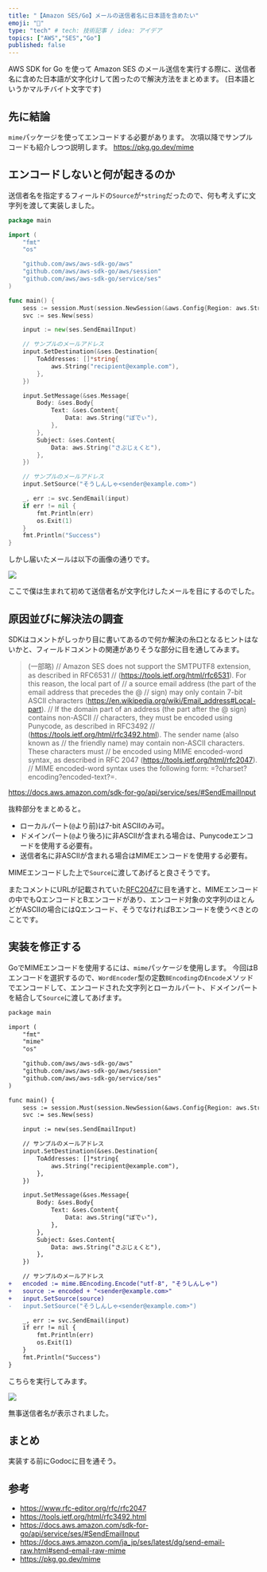 ```yaml
---
title: "【Amazon SES/Go】メールの送信者名に日本語を含めたい"
emoji: "📩"
type: "tech" # tech: 技術記事 / idea: アイデア
topics: ["AWS","SES","Go"]
published: false
---
```


AWS SDK for Go を使って Amazon SES のメール送信を実行する際に、送信者名に含めた日本語が文字化けして困ったので解決方法をまとめます。
(日本語というかマルチバイト文字です)

## 先に結論

`mime`パッケージを使ってエンコードする必要があります。
次項以降でサンプルコードも紹介しつつ説明します。
https://pkg.go.dev/mime

## エンコードしないと何が起きるのか

送信者名を指定するフィールドの`Source`が`*string`だったので、何も考えずに文字列を渡して実装しました。

```go
package main

import (
	"fmt"
	"os"

	"github.com/aws/aws-sdk-go/aws"
	"github.com/aws/aws-sdk-go/aws/session"
	"github.com/aws/aws-sdk-go/service/ses"
)

func main() {
	sess := session.Must(session.NewSession(&aws.Config{Region: aws.String("ap-northeast-1")}))
	svc := ses.New(sess)

	input := new(ses.SendEmailInput)

	// サンプルのメールアドレス
	input.SetDestination(&ses.Destination{
		ToAddresses: []*string{
			aws.String("recipient@example.com"),
		},
	})

	input.SetMessage(&ses.Message{
		Body: &ses.Body{
			Text: &ses.Content{
				Data: aws.String("ぼでぃ"),
			},
		},
		Subject: &ses.Content{
			Data: aws.String("さぶじぇくと"),
		},
	})

	// サンプルのメールアドレス
	input.SetSource("そうしんしゃ<sender@example.com>")

	_, err := svc.SendEmail(input)
	if err != nil {
		fmt.Println(err)
		os.Exit(1)
	}
	fmt.Println("Success")
}
```

しかし届いたメールは以下の画像の通りです。

![](https://storage.googleapis.com/zenn-user-upload/f1f465d21dee-20220910.png)

ここで僕は生まれて初めて送信者名が文字化けしたメールを目にするのでした。

## 原因並びに解決法の調査

SDKはコメントがしっかり目に書いてあるので何か解決の糸口となるヒントはないかと、フィールドコメントの関連がありそうな部分に目を通してみます。

>(一部略)
// Amazon SES does not support the SMTPUTF8 extension, as described in RFC6531
// (https://tools.ietf.org/html/rfc6531). For this reason, the local part of
// a source email address (the part of the email address that precedes the @
// sign) may only contain 7-bit ASCII characters (https://en.wikipedia.org/wiki/Email_address#Local-part).
// If the domain part of an address (the part after the @ sign) contains non-ASCII
// characters, they must be encoded using Punycode, as described in RFC3492
// (https://tools.ietf.org/html/rfc3492.html). The sender name (also known as
// the friendly name) may contain non-ASCII characters. These characters must
// be encoded using MIME encoded-word syntax, as described in RFC 2047 (https://tools.ietf.org/html/rfc2047).
// MIME encoded-word syntax uses the following form: =?charset?encoding?encoded-text?=.

https://docs.aws.amazon.com/sdk-for-go/api/service/ses/#SendEmailInput

抜粋部分をまとめると。

- ローカルパート(`@`より前)は7-bit ASCIIのみ可。
- ドメインパート(`@`より後ろ)に非ASCIIが含まれる場合は、Punycodeエンコードを使用する必要有。
- 送信者名に非ASCIIが含まれる場合はMIMEエンコードを使用する必要有。

MIMEエンコードした上で`Source`に渡してあげると良さそうです。

またコメントにURLが記載されていた[RFC2047](https://www.rfc-editor.org/rfc/rfc2047)に目を通すと、MIMEエンコードの中でもQエンコードとBエンコードがあり、エンコード対象の文字列のほとんどがASCIIの場合にはQエンコード、そうでなければBエンコードを使うべきとのことです。

## 実装を修正する

GoでMIMEエンコードを使用するには、`mime`パッケージを使用します。
今回はBエンコードを選択するので、`WordEncoder`型の定数`BEncoding`の`Encode`メソッドでエンコードして、エンコードされた文字列とローカルパート、ドメインパートを結合して`Source`に渡してあげます。

```diff go
package main

import (
	"fmt"
	"mime"
	"os"

	"github.com/aws/aws-sdk-go/aws"
	"github.com/aws/aws-sdk-go/aws/session"
	"github.com/aws/aws-sdk-go/service/ses"
)

func main() {
	sess := session.Must(session.NewSession(&aws.Config{Region: aws.String("ap-northeast-1")}))
	svc := ses.New(sess)

	input := new(ses.SendEmailInput)

	// サンプルのメールアドレス
	input.SetDestination(&ses.Destination{
		ToAddresses: []*string{
			aws.String("recipient@example.com"),
		},
	})

	input.SetMessage(&ses.Message{
		Body: &ses.Body{
			Text: &ses.Content{
				Data: aws.String("ぼでぃ"),
			},
		},
		Subject: &ses.Content{
			Data: aws.String("さぶじぇくと"),
		},
	})

	// サンプルのメールアドレス
+	encoded := mime.BEncoding.Encode("utf-8", "そうしんしゃ")
+	source := encoded + "<sender@example.com>"
+	input.SetSource(source)
-   input.SetSource("そうしんしゃ<sender@example.com>")

	_, err := svc.SendEmail(input)
	if err != nil {
		fmt.Println(err)
		os.Exit(1)
	}
	fmt.Println("Success")
}
```

こちらを実行してみます。

![](https://storage.googleapis.com/zenn-user-upload/c4d1a6c5e7a8-20220910.png)

無事送信者名が表示されました。


## まとめ

実装する前にGodocに目を通そう。

## 参考

- https://www.rfc-editor.org/rfc/rfc2047
- https://tools.ietf.org/html/rfc3492.html
- https://docs.aws.amazon.com/sdk-for-go/api/service/ses/#SendEmailInput
- https://docs.aws.amazon.com/ja_jp/ses/latest/dg/send-email-raw.html#send-email-raw-mime
- https://pkg.go.dev/mime
